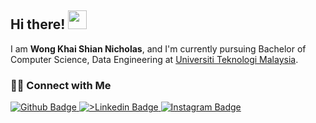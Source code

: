 ## Hi there! <img src="https://raw.githubusercontent.com/drshahizan/drshahizan/master/img/wave.gif" width="30">

I am  __Wong Khai Shian Nicholas__, and I'm currently pursuing Bachelor of Computer Science, Data Engineering at [Universiti Teknologi Malaysia](https://www.utm.my).


### 🙌🏻 Connect with Me
<p align="left">
    <a href="https://github.com/nicholas0377"><img src="https://img.shields.io/badge/nicholas0377-black?style=for-the-badge&logo=github&logoColor=white" alt="Github Badge"/>
    <a href="https://www.linkedin.com/in/culturedzone/" target="_blank"><img src="https://img.shields.io/badge/culturedzone-blue?style=for-the-badge&logo=linkedin&logoColor=white" alt=">Linkedin Badge"/>
  <a href="https://www.instagram.com/nicholaswkshian/">
    <img src="https://img.shields.io/badge/nicholaswkshian-E4405F?style=for-the-badge&logo=instagram&logoColor=white" alt="Instagram Badge"/>
  </a>
</p>
  



